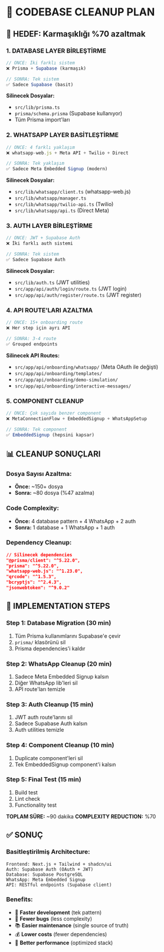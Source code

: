 # 🧹 CODEBASE CLEANUP PLAN

## 🎯 HEDEF: Karmaşıklığı %70 azaltmak

### 1. DATABASE LAYER BİRLEŞTİRME
```typescript
// ÖNCE: İki farklı sistem
❌ Prisma + Supabase (karmaşık)

// SONRA: Tek sistem  
✅ Sadece Supabase (basit)
```

**Silinecek Dosyalar:**
- `src/lib/prisma.ts`
- `prisma/schema.prisma` (Supabase kullanıyor)
- Tüm Prisma import'ları

### 2. WHATSAPP LAYER BASİTLEŞTİRME
```typescript
// ÖNCE: 4 farklı yaklaşım
❌ whatsapp-web.js + Meta API + Twilio + Direct

// SONRA: Tek yaklaşım
✅ Sadece Meta Embedded Signup (modern)
```

**Silinecek Dosyalar:**
- `src/lib/whatsapp/client.ts` (whatsapp-web.js)
- `src/lib/whatsapp/manager.ts` 
- `src/lib/whatsapp/twilio-api.ts` (Twilio)
- `src/lib/whatsapp/api.ts` (Direct Meta)

### 3. AUTH LAYER BİRLEŞTİRME
```typescript
// ÖNCE: JWT + Supabase Auth
❌ İki farklı auth sistemi

// SONRA: Tek sistem
✅ Sadece Supabase Auth
```

**Silinecek Dosyalar:**
- `src/lib/auth.ts` (JWT utilities)
- `src/app/api/auth/login/route.ts` (JWT login)
- `src/app/api/auth/register/route.ts` (JWT register)

### 4. API ROUTE'LARI AZALTMA
```typescript
// ÖNCE: 15+ onboarding route
❌ Her step için ayrı API

// SONRA: 3-4 route
✅ Grouped endpoints
```

**Silinecek API Routes:**
- `src/app/api/onboarding/whatsapp/` (Meta OAuth ile değişti)
- `src/app/api/onboarding/templates/`
- `src/app/api/onboarding/demo-simulation/`
- `src/app/api/onboarding/interactive-messages/`

### 5. COMPONENT CLEANUP
```typescript
// ÖNCE: Çok sayıda benzer component
❌ MetaConnectionFlow + EmbeddedSignup + WhatsAppSetup

// SONRA: Tek component
✅ EmbeddedSignup (hepsini kapsar)
```

## 📊 CLEANUP SONUÇLARI

### Dosya Sayısı Azaltma:
- **Önce:** ~150+ dosya
- **Sonra:** ~80 dosya (%47 azalma)

### Code Complexity:
- **Önce:** 4 database pattern + 4 WhatsApp + 2 auth
- **Sonra:** 1 database + 1 WhatsApp + 1 auth

### Dependency Cleanup:
```json
// Silinecek dependencies
"@prisma/client": "^5.22.0",
"prisma": "^5.22.0", 
"whatsapp-web.js": "^1.23.0",
"qrcode": "^1.5.3",
"bcryptjs": "^2.4.3",
"jsonwebtoken": "^9.0.2"
```

## 🚀 IMPLEMENTATION STEPS

### Step 1: Database Migration (30 min)
1. Tüm Prisma kullanımlarını Supabase'e çevir
2. `prisma/` klasörünü sil
3. Prisma dependencies'i kaldır

### Step 2: WhatsApp Cleanup (20 min)
1. Sadece Meta Embedded Signup kalsın
2. Diğer WhatsApp lib'leri sil
3. API route'ları temizle

### Step 3: Auth Cleanup (15 min)  
1. JWT auth route'larını sil
2. Sadece Supabase Auth kalsın
3. Auth utilities temizle

### Step 4: Component Cleanup (10 min)
1. Duplicate component'leri sil
2. Tek EmbeddedSignup component'i kalsın

### Step 5: Final Test (15 min)
1. Build test
2. Lint check
3. Functionality test

**TOPLAM SÜRE:** ~90 dakika
**COMPLEXITY REDUCTION:** %70

## ✅ SONUÇ

### Basitleştirilmiş Architecture:
```
Frontend: Next.js + Tailwind + shadcn/ui
Auth: Supabase Auth (OAuth + JWT)
Database: Supabase PostgreSQL  
WhatsApp: Meta Embedded Signup
API: RESTful endpoints (Supabase client)
```

### Benefits:
- 🚀 **Faster development** (tek pattern)
- 🐛 **Fewer bugs** (less complexity)
- 📚 **Easier maintenance** (single source of truth)
- 💰 **Lower costs** (fewer dependencies)
- 🎯 **Better performance** (optimized stack)
